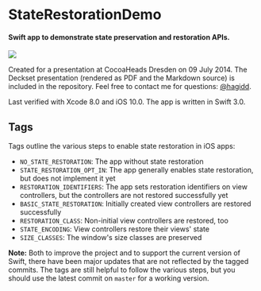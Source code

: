 # StateRestorationDemo

#### Swift app to demonstrate state preservation and restoration APIs.

![](https://raw.githubusercontent.com/shagedorn/StateRestorationDemo/master/Presentation/app_screenshot.png)

Created for a presentation at CocoaHeads Dresden on 09 July 2014. The Deckset presentation (rendered as PDF and the Markdown source) is included in the repository. Feel free to contact me for questions: [@hagidd](http://twitter.com/hagidd).

Last verified with Xcode 8.0 and iOS 10.0. The app is written in Swift 3.0.


## Tags 

Tags outline the various steps to enable state restoration in iOS apps:

+ `NO_STATE_RESTORATION`: The app without state restoration
+ `STATE_RESTORATION_OPT_IN`: The app generally enables state restoration, but does not implement it yet
+ `RESTORATION_IDENTIFIERS`: The app sets restoration identifiers on view controllers, but the controllers are not restored successfully yet
+ `BASIC_STATE_RESTORATION`: Initially created view controllers are restored successfully
+ `RESTORATION_CLASS`: Non-initial view controllers are restored, too
+ `STATE_ENCODING`: View controllers restore their views' state
+ `SIZE_CLASSES`: The window's size classes are preserved

**Note:** Both to improve the project and to support the current version of Swift, there have been major updates that are not reflected by the tagged commits. The tags are still helpful to follow the various steps, but you should use the latest commit on `master` for a working version.

